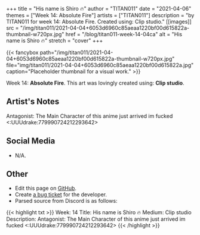 +++
title =       "His name is Shiro 🔥"
author =      "TITAN011"
date =        "2021-04-06"
themes =      ["Week 14: Absolute Fire"]
artists =     ["TITAN011"]
description = "by TITAN011 for week 14: Absolute Fire. Created using: Clip studio."
[[images]]
              src = "/img/titan011/2021-04-04+6053d6960c85aeaa1220bf00d615822a-thumbnail-w720px.jpg"
              href = "/blog/titan011-week-14-04ca"
              alt = "His name is Shiro 🔥"
              stretch = "cover"
+++


{{< fancybox path="/img/titan011/2021-04-04+6053d6960c85aeaa1220bf00d615822a-thumbnail-w720px.jpg" file="img/titan011/2021-04-04+6053d6960c85aeaa1220bf00d615822a.jpg" caption="Placeholder thumbnail for a visual work." >}}


Week 14: **Absolute Fire**. This art was lovingly created using: **Clip studio**.

## Artist's Notes

Antagonist: The Main Character of this anime just arrived im fucked <:UUUdrake:779990724212293642>

## Social Media

- N/A.

## Other

- Edit this page on [GitHub](https://github.com/teaminkling/web-refresh/edit/main/content/blog/titan011-week-14-04ca.md).
- Create [a bug ticket](https://github.com/teaminkling/web-refresh/issues/new?assignees=&labels=bug&template=problem-report.md&title=) for the developer.
- Parsed source from Discord is as follows:

{{< highlight txt >}}
Week: 14
Title: His name is Shiro 🔥 
Medium: Clip studio
Description: Antagonist: The Main Character of this anime just arrived im fucked <:UUUdrake:779990724212293642>
{{< /highlight >}}